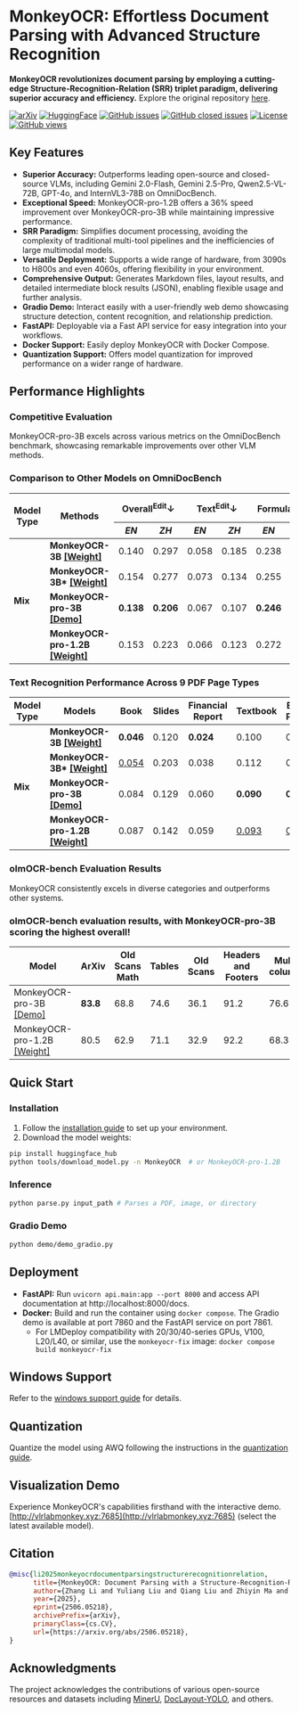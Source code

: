 # MonkeyOCR: Effortless Document Parsing with Advanced Structure Recognition

**MonkeyOCR revolutionizes document parsing by employing a cutting-edge Structure-Recognition-Relation (SRR) triplet paradigm, delivering superior accuracy and efficiency.** Explore the original repository [here](https://github.com/Yuliang-Liu/MonkeyOCR).

[![arXiv](https://img.shields.io/badge/Arxiv-MonkeyOCR-b31b1b.svg?logo=arXiv)](https://arxiv.org/abs/2506.05218)
[![HuggingFace](https://img.shields.io/badge/HuggingFace%20Weights-black.svg?logo=HuggingFace)](https://huggingface.co/echo840/MonkeyOCR)
[![GitHub issues](https://img.shields.io/github/issues/Yuliang-Liu/MonkeyOCR?color=critical&label=Issues)](https://github.com/Yuliang-Liu/MonkeyOCR/issues?q=is%3Aopen+is%3Aissue)
[![GitHub closed issues](https://img.shields.io/github/issues-closed/Yuliang-Liu/MonkeyOCR?color=success&label=Issues)](https://github.com/Yuliang-Liu/MonkeyOCR/issues?q=is%3Aissue+is%3Aclosed)
[![License](https://img.shields.io/badge/License-Apache%202.0-yellow)](https://github.com/Yuliang-Liu/MonkeyOCR/blob/main/LICENSE.txt)
[![GitHub views](https://komarev.com/ghpvc/?username=Yuliang-Liu&repo=MonkeyOCR&color=brightgreen&label=Views)](https://github.com/Yuliang-Liu/MonkeyOCR)

## Key Features

*   **Superior Accuracy:** Outperforms leading open-source and closed-source VLMs, including Gemini 2.0-Flash, Gemini 2.5-Pro, Qwen2.5-VL-72B, GPT-4o, and InternVL3-78B on OmniDocBench.
*   **Exceptional Speed:** MonkeyOCR-pro-1.2B offers a 36% speed improvement over MonkeyOCR-pro-3B while maintaining impressive performance.
*   **SRR Paradigm:** Simplifies document processing, avoiding the complexity of traditional multi-tool pipelines and the inefficiencies of large multimodal models.
*   **Versatile Deployment:** Supports a wide range of hardware, from 3090s to H800s and even 4060s, offering flexibility in your environment.
*   **Comprehensive Output:** Generates Markdown files, layout results, and detailed intermediate block results (JSON), enabling flexible usage and further analysis.
*   **Gradio Demo:** Interact easily with a user-friendly web demo showcasing structure detection, content recognition, and relationship prediction.
*   **FastAPI:** Deployable via a Fast API service for easy integration into your workflows.
*   **Docker Support:** Easily deploy MonkeyOCR with Docker Compose.
*   **Quantization Support:** Offers model quantization for improved performance on a wider range of hardware.

## Performance Highlights

### Competitive Evaluation
MonkeyOCR-pro-3B excels across various metrics on the OmniDocBench benchmark, showcasing remarkable improvements over other VLM methods.

### Comparison to Other Models on OmniDocBench

<!-- Table data formatted for markdown -->
<table>
<thead>
<tr>
<th rowspan="2"><strong>Model<br>Type</strong></th>
<th rowspan="2"><strong>Methods</strong></th>
<th colspan="2"><strong>Overall<sup>Edit</sup>↓</strong></th>
<th colspan="2"><strong>Text<sup>Edit</sup>↓</strong></th>
<th colspan="2"><strong>Formula<sup>Edit</sup>↓</strong></th>
<th colspan="2"><strong>Table<sup>TEDS</sup>↑</strong></th>
<th colspan="2"><strong>Table<sup>Edit</sup>↓</strong></th>
<th colspan="2"><strong>Read Order<sup>Edit</sup>↓</strong></th>
</tr>
<tr>
<th><em>EN</em></th>
<th><em>ZH</em></th>
<th><em>EN</em></th>
<th><em>ZH</em></th>
<th><em>EN</em></th>
<th><em>ZH</em></th>
<th><em>EN</em></th>
<th><em>ZH</em></th>
<th><em>EN</em></th>
<th><em>ZH</em></th>
<th><em>EN</em></th>
<th><em>ZH</em></th>
</tr>
</thead>
<tbody>
<tr>
<td rowspan="4"><strong>Mix</strong></td>
<td><strong>MonkeyOCR-3B <a href="https://huggingface.co/echo840/MonkeyOCR/blob/main/Structure/doclayout_yolo_docstructbench_imgsz1280_2501.pt">[Weight]</a></strong></td>
<td>0.140</td>
<td>0.297</td>
<td>0.058</td>
<td>0.185</td>
<td>0.238</td>
<td>0.506</td>
<td>80.2</td>
<td>77.7</td>
<td>0.170</td>
<td>0.253</td>
<td>0.093</td>
<td>0.244</td>
</tr>
<tr>
<td><strong>MonkeyOCR-3B* <a href="https://huggingface.co/echo840/MonkeyOCR/blob/main/Structure/layout_zh.pt">[Weight]</a></strong></td>
<td>0.154</td>
<td>0.277</td>
<td>0.073</td>
<td>0.134</td>
<td>0.255</td>
<td>0.529</td>
<td>78.2</td>
<td>76.2</td>
<td>0.182</td>
<td>0.262</td>
<td>0.105</td>
<td>0.183</td>
</tr>
<tr>
<td><strong>MonkeyOCR-pro-3B <a href="http://vlrlabmonkey.xyz:7685/">[Demo]</a></strong></td>
<td><strong>0.138</strong></td>
<td><strong>0.206</strong></td>
<td>0.067</td>
<td>0.107</td>
<td><strong>0.246</strong></td>
<td><strong>0.421</strong></td>
<td>81.5</td>
<td><strong>87.5</strong></td>
<td><strong>0.139</strong></td>
<td>0.111</td>
<td>0.100</td>
<td>0.185</td>
</tr>
<tr>
<td><strong>MonkeyOCR-pro-1.2B <a href="https://huggingface.co/echo840/MonkeyOCR-pro-1.2B">[Weight]</a></strong></td>
<td>0.153</td>
<td>0.223</td>
<td>0.066</td>
<td>0.123</td>
<td>0.272</td>
<td>0.449</td>
<td>76.5</td>
<td>83.7</td>
<td>0.176</td>
<td>0.131</td>
<td>0.097</td>
<td>0.187</td>
</tr>
</tbody>
</table>

### Text Recognition Performance Across 9 PDF Page Types

<!-- Table data formatted for markdown -->
<table>
<thead>
<tr>
<th><strong>Model<br>Type</strong></th>
<th><strong>Models</strong></th>
<th><strong>Book</strong></th>
<th><strong>Slides</strong></th>
<th><strong>Financial<br>Report</strong></th>
<th><strong>Textbook</strong></th>
<th><strong>Exam<br>Paper</strong></th>
<th><strong>Magazine</strong></th>
<th><strong>Academic<br>Papers</strong></th>
<th><strong>Notes</strong></th>
<th><strong>Newspaper</strong></th>
<th><strong>Overall</strong></th>
</tr>
</thead>
<tbody>
<tr>
<td rowspan="4"><strong>Mix</strong></td>
<td><strong>MonkeyOCR-3B <a href="https://huggingface.co/echo840/MonkeyOCR/blob/main/Structure/doclayout_yolo_docstructbench_imgsz1280_2501.pt">[Weight]</a></strong></td>
<td><strong>0.046</strong></td>
<td>0.120</td>
<td><strong>0.024</strong></td>
<td>0.100</td>
<td>0.129</td>
<td>0.086</td>
<td><strong>0.024</strong></td>
<td>0.643</td>
<td><u>0.131</u></td>
<td>0.155</td>
</tr>
<tr>
<td><strong>MonkeyOCR-3B* <a href="https://huggingface.co/echo840/MonkeyOCR/blob/main/Structure/layout_zh.pt">[Weight]</a></strong></td>
<td><u>0.054</u></td>
<td>0.203</td>
<td>0.038</td>
<td>0.112</td>
<td>0.138</td>
<td>0.111</td>
<td>0.032</td>
<td>0.194</td>
<td>0.136</td>
<td>0.120</td>
</tr>
<tr>
<td><strong>MonkeyOCR-pro-3B <a href="http://vlrlabmonkey.xyz:7685/">[Demo]</a></strong></td>
<td>0.084</td>
<td>0.129</td>
<td>0.060</td>
<td><strong>0.090</strong></td>
<td><strong>0.107</strong></td>
<td><u>0.073</u></td>
<td>0.050</td>
<td><u>0.171</u></td>
<td><strong>0.107</strong></td>
<td><strong>0.100</strong></td>
</tr>
<tr>
<td><strong>MonkeyOCR-pro-1.2B <a href="https://huggingface.co/echo840/MonkeyOCR-pro-1.2B">[Weight]</a></strong></td>
<td>0.087</td>
<td>0.142</td>
<td>0.059</td>
<td><u>0.093</u></td>
<td><u>0.115</u></td>
<td>0.085</td>
<td>0.045</td>
<td>0.226</td>
<td>0.122</td>
<td><u>0.112</u></td>
</tr>
</tbody>
</table>

### olmOCR-bench Evaluation Results
MonkeyOCR consistently excels in diverse categories and outperforms other systems.

### olmOCR-bench evaluation results, with MonkeyOCR-pro-3B scoring the highest overall!
<!-- Table data formatted for markdown -->
<table>
<thead>
<tr>
<th>Model</th>
<th>ArXiv</th>
<th>Old Scans<br>Math</th>
<th>Tables</th>
<th>Old Scans</th>
<th>Headers and<br>Footers</th>
<th>Multi<br>column</th>
<th>Long Tiny<br>Text</th>
<th>Base</th>
<th>Overall</th>
</tr>
</thead>
<tbody>
<tr>
<td>MonkeyOCR-pro-3B <a href="http://vlrlabmonkey.xyz:7685/">[Demo]</a></td>
<td><strong>83.8</strong></td>
<td>68.8</td>
<td>74.6</td>
<td>36.1</td>
<td>91.2</td>
<td>76.6</td>
<td>80.1</td>
<td>95.3</td>
<td><strong>75.8 ± 1.0</strong></td>
</tr>
<tr>
<td>MonkeyOCR-pro-1.2B <a href="https://huggingface.co/echo840/MonkeyOCR-pro-1.2B">[Weight]</a></td>
<td>80.5</td>
<td>62.9</td>
<td>71.1</td>
<td>32.9</td>
<td>92.2</td>
<td>68.3</td>
<td>74.0</td>
<td>92.6</td>
<td>71.8 ± 1.1</td>
</tr>
</tbody>
</table>

## Quick Start

### Installation

1.  Follow the [installation guide](https://github.com/Yuliang-Liu/MonkeyOCR/blob/main/docs/install_cuda_pp.md#install-with-cuda-support) to set up your environment.
2.  Download the model weights:

```bash
pip install huggingface_hub
python tools/download_model.py -n MonkeyOCR  # or MonkeyOCR-pro-1.2B
```

### Inference

```bash
python parse.py input_path # Parses a PDF, image, or directory
```

### Gradio Demo

```bash
python demo/demo_gradio.py
```

## Deployment

*   **FastAPI:** Run `uvicorn api.main:app --port 8000` and access API documentation at http://localhost:8000/docs.
*   **Docker:**  Build and run the container using `docker compose`. The Gradio demo is available at port 7860 and the FastAPI service on port 7861.
    *   For LMDeploy compatibility with 20/30/40-series GPUs, V100, L20/L40, or similar, use the `monkeyocr-fix` image: `docker compose build monkeyocr-fix`

## Windows Support

Refer to the [windows support guide](docs/windows_support.md) for details.

## Quantization

Quantize the model using AWQ following the instructions in the [quantization guide](docs/Quantization.md).

## Visualization Demo

Experience MonkeyOCR's capabilities firsthand with the interactive demo.  [http://vlrlabmonkey.xyz:7685](http://vlrlabmonkey.xyz:7685) (select the latest available model).

## Citation

```bibtex
@misc{li2025monkeyocrdocumentparsingstructurerecognitionrelation,
      title={MonkeyOCR: Document Parsing with a Structure-Recognition-Relation Triplet Paradigm}, 
      author={Zhang Li and Yuliang Liu and Qiang Liu and Zhiyin Ma and Ziyang Zhang and Shuo Zhang and Zidun Guo and Jiarui Zhang and Xinyu Wang and Xiang Bai},
      year={2025},
      eprint={2506.05218},
      archivePrefix={arXiv},
      primaryClass={cs.CV},
      url={https://arxiv.org/abs/2506.05218}, 
}
```

## Acknowledgments

The project acknowledges the contributions of various open-source resources and datasets including [MinerU](https://github.com/opendatalab/MinerU), [DocLayout-YOLO](https://github.com/opendatalab/DocLayout-YOLO), and others.